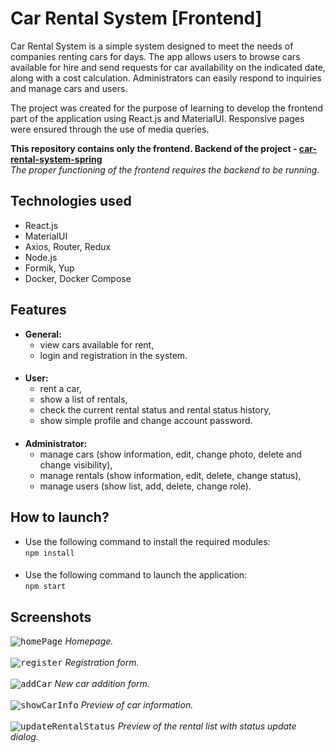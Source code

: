 # Car Rental System [Frontend]
Car Rental System is a simple system designed to meet the needs of companies renting cars for days. The app allows users to browse cars available for hire and send requests for car availability on the indicated date, along with a cost calculation. Administrators can easily respond to inquiries and manage cars and users.

The project was created for the purpose of learning to develop the frontend part of the application using React.js and MaterialUI. Responsive pages were ensured through the use of media queries.

**This repository contains only the frontend. Backend of the project - [car-rental-system-spring](https://github.com/Mr-Victor16/car-rental-system-spring)**  
_The proper functioning of the frontend requires the backend to be running._

## Technologies used
+ React.js
+ MaterialUI
+ Axios, Router, Redux
+ Node.js
+ Formik, Yup
+ Docker, Docker Compose

## Features
+ **General:**
  + view cars available for rent,
  + login and registration in the system.
####
+ **User:**
  + rent a car,
  + show a list of rentals,
  + check the current rental status and rental status history,
  + show simple profile and change account password.
####
+ **Administrator:**
  + manage cars (show information, edit, change photo, delete and change visibility),
  + manage rentals (show information, edit, delete, change status),
  + manage users (show list, add, delete, change role).

## How to launch?
+ Use the following command to install the required modules:  
`npm install`
####
+ Use the following command to launch the application:  
`npm start`

## Screenshots
<kbd>![homePage](https://github.com/Mr-Victor16/car-rental-system-react/assets/101965882/880a40a4-9b62-400e-a393-8c2f0c25f377)</kbd>
_Homepage._<br /><br />
<kbd>![register](https://github.com/Mr-Victor16/car-rental-system-react/assets/101965882/ede33a1c-dcba-44fb-9529-b34a1dd3efad)</kbd>
_Registration form._<br /><br />
<kbd>![addCar](https://github.com/Mr-Victor16/car-rental-system-react/assets/101965882/75fe3067-19c0-42b7-98ea-8afeabeb54a3)</kbd>
_New car addition form._<br /><br />
<kbd>![showCarInfo](https://github.com/Mr-Victor16/car-rental-system-react/assets/101965882/171378b4-56e9-479b-8598-1ade4cb41ae4)</kbd>
_Preview of car information._<br /><br />
<kbd>![updateRentalStatus](https://github.com/Mr-Victor16/car-rental-system-react/assets/101965882/30af8412-543d-4971-b1e9-160fde0b52ee)</kbd>
_Preview of the rental list with status update dialog._